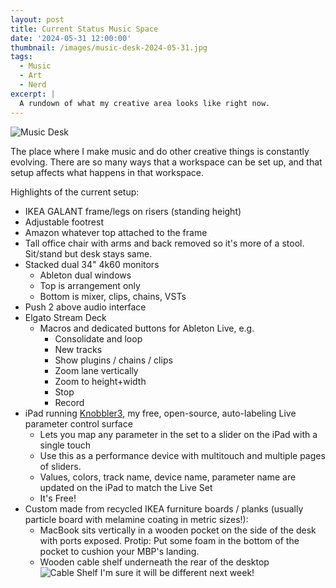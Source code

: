 ```yaml
---
layout: post
title: Current Status Music Space
date: '2024-05-31 12:00:00'
thumbnail: /images/music-desk-2024-05-31.jpg
tags:
  - Music
  - Art
  - Nerd
excerpt: |
  A rundown of what my creative area looks like right now.
---
```


![Music Desk](/images/music-desk-2024-05-31.jpg)

The place where I make music and do other creative things is constantly evolving. There are so many ways that a workspace can be set up, and that setup affects what happens in that workspace.

Highlights of the current setup:

- IKEA GALANT frame/legs on risers (standing height)
- Adjustable footrest
- Amazon whatever top attached to the frame
- Tall office chair with arms and back removed so it's more of a stool. Sit/stand but desk stays same.
- Stacked dual 34" 4k60 monitors
  - Ableton dual windows
  - Top is arrangement only
  - Bottom is mixer, clips, chains, VSTs
- Push 2 above audio interface
- Elgato Stream Deck
  - Macros and dedicated buttons for Ableton Live, e.g.
    - Consolidate and loop
    - New tracks
    - Show plugins / chains / clips
    - Zoom lane vertically
    - Zoom to height+width
    - Stop
    - Record
- iPad running [Knobbler3](https://github.com/zsteinkamp/m4l-zs-Knobbler3), my free, open-source, auto-labeling Live parameter control surface
  - Lets you map any parameter in the set to a slider on the iPad with a single touch
  - Use this as a performance device with multitouch and multiple pages of sliders.
  - Values, colors, track name, device name, parameter name are updated on the iPad to match the Live Set
  - It's Free!
- Custom made from recycled IKEA furniture boards / planks (usually particle board with melamine coating in metric sizes!):
  - MacBook sits vertically in a wooden pocket on the side of the desk with ports exposed. Protip: Put some foam in the bottom of the pocket to cushion your MBP's landing.
  - Wooden cable shelf underneath the rear of the desktop
    ![Cable Shelf](https://photos.steinkamp.us/photo/2024-05-20_cable-shelf/IMG_1023.JPG?size=1600x1600)
    I'm sure it will be different next week!
